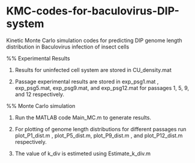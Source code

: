 # KMC-codes-for-baculovirus-DIP-system
Kinetic Monte Carlo simulation codes for predicting DIP genome length distribution in Baculovirus infection of insect cells

%% Experimental Results
1. Results for uninfected cell system are stored in CU_density.mat

2. Passage experimental results are stored in exp_psg1.mat , exp_psg5.mat, 
   exp_psg9.mat, and exp_psg12.mat for passages 1, 5, 9, and 12 respectively.

%% Monte Carlo simulation
1. Run the MATLAB code Main_MC.m to generate results.

2. For plotting of genome length distributions for different passages run 
   plot_P1_dist.m , plot_P5_dist.m, plot_P9_dist.m , and plot_P12_dist.m respectively.

2. The value of k_div is estimeted using Estimate_k_div.m
